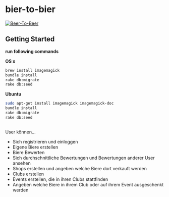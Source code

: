 # bier-to-bier

[![Beer-To-Beer](http://beertobeer.herokuapp.com/assets/img/ace/logo.png)](http://beertobeer.herokuapp.com)

## Getting Started

**run following commands**

**OS x**
```sh
brew install imagemagick
bundle install
rake db:migrate
rake db:seed
```

**Ubuntu**
```sh
sudo apt-get install imagemagick imagemagick-doc
bundle install
rake db:migrate
rake db:seed
```

##


User können…
-	Sich registrieren und einloggen
-	Eigene Biere erstellen
-	Biere Bewerten
-	Sich durchschnittliche Bewertungen und Bewertungen anderer User ansehen
-	Shops erstellen und angeben welche Biere dort verkauft werden
-	Clubs erstellen
-	Events erstellen, die in ihren Clubs stattfinden
-	Angeben welche Biere in ihrem Club oder auf ihrem Event ausgeschenkt werden
